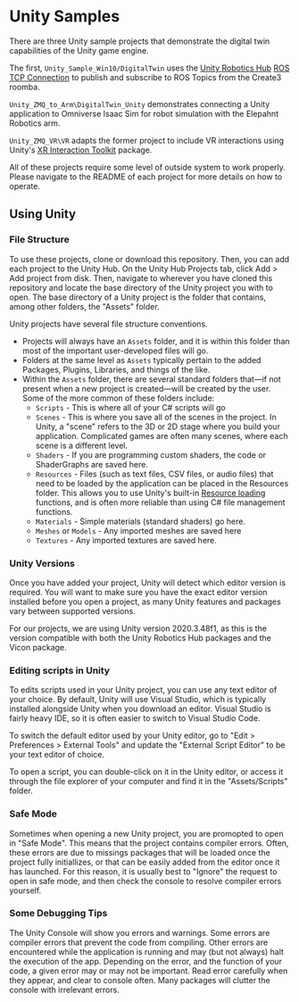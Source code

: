 # Unity Samples

There are three Unity sample projects that demonstrate the digital twin capabilities of the Unity game engine. 

The first, `Unity_Sample_Win10/DigitalTwin` uses the [Unity Robotics Hub](https://github.com/Unity-Technologies/Unity-Robotics-Hub) [ROS TCP Connection](https://github.com/Unity-Technologies/Unity-Robotics-Hub/blob/main/tutorials/ros_unity_integration/README.md) to publish and subscribe to ROS Topics from the Create3 roomba. 

`Unity_ZMQ_to_Arm\DigitalTwin_Unity` demonstrates connecting a Unity application to Omniverse Isaac Sim for robot simulation with the Elepahnt Robotics arm. 

`Unity_ZMQ_VR\VR` adapts the former project to include VR interactions using Unity's [XR Interaction Toolkit](https://github.com/Unity-Technologies/XR-Interaction-Toolkit-Examples/tree/classic/2.2) package. 

All of these projects require some level of outside system to work properly. Please navigate to the README of each project for more details on how to operate. 

## Using Unity

### File Structure
To use these projects, clone or download this repository. Then, you can add each project to the Unity Hub. On the Unity Hub Projects tab,  click Add > Add project from disk. Then, navigate to wherever you have cloned this repository and locate the base directory of the Unity project you with to open. The base directory of a Unity project is the folder that contains, among other folders, the "Assets" folder. 

Unity projects have several file structure conventions. 
* Projects will always have an `Assets` folder, and it is within this folder than most of the important user-developed files will go. 
* Folders at the same level as `Assets` typically pertain to the added Packages, Plugins, Libraries, and things of the like. 
* Within the `Assets` folder, there are several standard folders that—if not present when a new project is created—will be created by the user. Some of the more common of these folders include:
  * `Scripts` - This is where all of your C# scripts will go
  * `Scenes` - This is where you save all of the scenes in the project. In Unity, a "scene" refers to the 3D or 2D stage where you build your application. Complicated games are often many scenes, where each scene is a different level. 
  * `Shaders` - If you are programming custom shaders, the code or ShaderGraphs are saved here. 
  * `Resources` - Files (such as text files, CSV files, or audio files) that need to be loaded by the application can be placed in the Resources folder. This allows you to use Unity's built-in [Resource loading](https://docs.unity3d.com/ScriptReference/Resources.Load.html) functions, and is often more reliable than using C# file management functions. 
  * `Materials` - Simple materials (standard shaders) go here. 
  * `Meshes` or `Models` - Any imported meshes are saved here
  * `Textures` - Any imported textures are saved here. 

### Unity Versions

Once you have added your project, Unity will detect which editor version is required. You will want to make sure you have the exact editor version installed before you open a project, as many Unity features and packages vary between supported versions. 

For our projects, we are using Unity version 2020.3.48f1, as this is the version compatible with both the Unity Robotics Hub packages and the Vicon package. 

### Editing scripts in Unity 

To edits scripts used in your Unity project, you can use any text editor of your choice. By default, Unity will use Visual Studio, which is typically installed alongside Unity when you download an editor. Visual Studio is fairly heavy IDE, so it is often easier to switch to Visual Studio Code. 

To switch the default editor used by your Unity editor, go to "Edit > Preferences > External Tools" and update the "External Script Editor" to be your text editor of choice. 

To open a script, you can double-click on it in the Unity editor, or access it through the file explorer of your computer and find it in the "Assets/Scripts" folder. 

### Safe Mode

Sometimes when opening a new Unity project, you are promopted to open in "Safe Mode". This means that the project contains compiler errors. Often, these errors are due to missings packages that will be loaded once the project fully initiallizes, or that can be easily added from the editor once it has launched. For this reason, it is usually best to "Ignore" the request to open in safe mode, and then check the console to resolve compiler errors yourself. 

### Some Debugging Tips

The Unity Console will show you errors and warnings. Some errors are compiler errors that prevent the code from compiling. Other errors are encountered while the application is running and may (but not always) halt the execution of the app. Depending on the error, and the function of your code, a given error may or may not be important. Read error carefully when they appear, and clear to console often. Many packages will clutter the console with irrelevant errors. 

